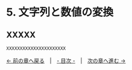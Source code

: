 ﻿# 5. 文字列と数値の変換

## XXXXX

```cpp
XXXXXXXXXXXXXXXXXXXXXX
```

[← 前の章へ戻る](Draw-font.md)　|　[- 目次 -](Index.md)　|　[次の章へ進む →](Key.md)
